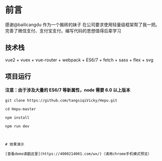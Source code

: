 # 前言

感谢@bailicangdu 作为一个搬砖的妹子 在公司要求使用轻量级框架帮了我一把。完善了微信支付、支付宝支付。编写代码的思想值得后辈学习


## 技术栈

vue2 + vuex + vue-router + webpack + ES6/7 + fetch + sass + flex + svg


## 项目运行

#### 注意：由于涉及大量的 ES6/7 等新属性，node 需要 6.0 以上版本

```
git clone https://github.com/tangsiqiVicky/Hepu.git 

cd Hepu-master

npm install

npm run dev



# 效果演示

[查看demo请戳这里](https://4000214001.com/wx/)（请用chrome手机模式预览）

